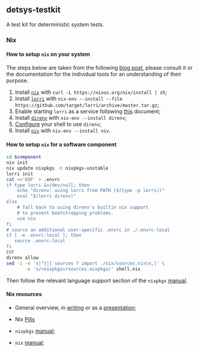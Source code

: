 ## detsys-testkit

A test kit for deterministic system tests.

### Nix

#### How to setup `nix` on your system

The steps below are taken from the following [blog
post](https://christine.website/blog/how-i-start-nix-2020-03-08), please consult
it or the documentation for the individual tools for an understanding of their
purpose.

1. Install [`nix`](https://nixos.org/download.html#nix-verify-installation) with
   `curl -L https://nixos.org/nix/install | sh`;
2. Install [`lorri`](https://github.com/target/lorri/) with `nix-env --install
   --file https://github.com/target/lorri/archive/master.tar.gz`;
3. Enable starting `lorri` as a service following
   [this](https://github.com/target/lorri/blob/master/contrib/daemon.md#how-to-start-the-lorri-daemon-as-a-service)
   document;
4. Install [`direnv`](https://direnv.net/) with `nix-env --install direnv`;
5. [Configure](https://direnv.net/docs/hook.html) your shell to use `direnv`;
6. Install [`niv`](https://github.com/nmattia/niv) with `nix-env --install niv`.

#### How to setup `nix` for a software component

```bash
cd $component
niv init
niv update nixpkgs -b nixpkgs-unstable
lorri init
cat <<'EOF' > .envrc
if type lorri &>/dev/null; then
    echo "direnv: using lorri from PATH ($(type -p lorri))"
    eval "$(lorri direnv)"
else
    # fall back to using direnv's builtin nix support
    # to prevent bootstrapping problems.
    use nix
fi
# source an additional user-specific .envrc in ./.envrc-local
if [ -e .envrc-local ]; then
   source .envrc-local
fi
EOF
direnv allow
sed -i -e 's|^{|{ sources ? import ./nix/sources.nix\n,|' \
       -e 's/<nixpkgs>/sources.nixpkgs/' shell.nix
```

Then follow the relevant language support section of the `nixpkgs`
[manual](https://nixos.org/manual/nixpkgs/unstable/#chap-language-support).

#### Nix resources

* General overview, in [writing](https://shopify.engineering/what-is-nix) or as
  a [presentation](https://www.youtube.com/watch?v=6iVXaqUfHi4);

* Nix [Pills](https://nixos.org/guides/nix-pills/)
* `nixpkgs` [manual](https://nixos.org/manual/nixpkgs/unstable/);
* `nix` [manual](https://nixos.org/manual/nix/unstable/);
